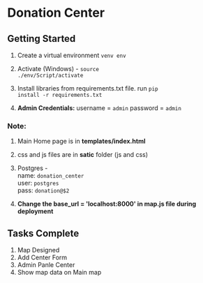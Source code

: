 # Donation Center

## Getting Started

1. Create a virtual environment <code>venv env</code>
2. Activate (Windows) - <code>source ./env/Script/activate</code>
3. Install libraries from requirements.txt file. run <code>pip install -r requirements.txt</code>

4. <b>Admin Credentials:</b> username = <code>admin</code> password = <code>admin</code>

### Note:
1. Main Home page is in <b>templates/index.html</b>
2. css and js files are in <b>satic</b> folder (js and css)
3. Postgres - <br>name: <code>donation_center</code><br>
              user: <code>postgres</code><br>
              pass: <code>donation@$2</code><br>

4. <b>Change the base_url = 'localhost:8000' in map.js file during deployment</b>

## Tasks Complete
1. Map Designed
2. Add Center Form 
3. Admin Panle Center
4. Show map data on Main map
